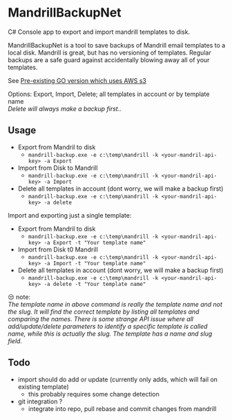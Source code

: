 # MandrillBackupNet

C# Console app to export and import mandrill templates to disk.  
  
MandrillBackupNet is a tool to save backups of Mandrill email templates to a local disk. 
Mandrill is great, but has no versioning of templates. 
Regular backups are a safe guard against accidentally blowing away all of your templates.
  
See [Pre-existing GO version which uses AWS s3](https://github.com/publicgoodsw/mandrill-backup)
  
Options: Export, Import, Delete; all templates in account or by template name  
*Delete will always make a backup first..*
  
## Usage

- Export from Mandril to disk
    - `mandrill-backup.exe -e c:\temp\mandrill -k <your-mandril-api-key> -a Export`
- Import from Disk to Mandrill
    - `mandrill-backup.exe -e c:\temp\mandrill -k <your-mandril-api-key> -a Import`
- Delete all templates in account (dont worry, we will make a backup first)
    - `mandrill-backup.exe -e c:\temp\mandrill -k <your-mandril-api-key> -a delete`
  
Import and exporting just a single template:  
- Export from Mandril to disk
    - `mandrill-backup.exe -e c:\temp\mandrill -k <your-mandril-api-key> -a Export -t "Your template name"`
- Import from Disk t0 Mandrill
    - `mandrill-backup.exe -e c:\temp\mandrill -k <your-mandril-api-key> -a Import -t "Your template name"`
- Delete all templates in account (dont worry, we will make a backup first)
    - `mandrill-backup.exe -e c:\temp\mandrill -k <your-mandril-api-key> -a delete -t "Your template name"`
  
:unamused: note:  
*The template name in above command is really the template name and not the slug. It will find the correct template by listing all templates and comparing the names.
There is some strange API issue where all add/update/delete parameters to identify a specific template is called name, while this is actually the slug. The template has a name and slug field.*

## Todo

- import should do add or update (currently only adds, which will fail on existing template)
    - this probably requires some change detection
- git integration ?
    - integrate into repo, pull rebase and commit changes from mandrill
